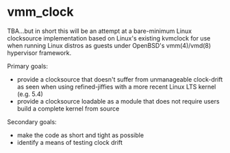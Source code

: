 # vmm_clock

TBA...but in short this will be an attempt at a bare-minimum Linux
clocksource implementation based on Linux's existing kvmclock for use
when running Linux distros as guests under OpenBSD's vmm(4)/vmd(8)
hypervisor framework.

Primary goals:
- provide a clocksource that doesn't suffer from unmanageable
  clock-drift as seen when using refined-jiffies with a more recent
  Linux LTS kernel (e.g. 5.4)
- provide a clocksource loadable as a module that does not require
  users build a complete kernel from source

Secondary goals:
- make the code as short and tight as possible
- identify a means of testing clock drift
